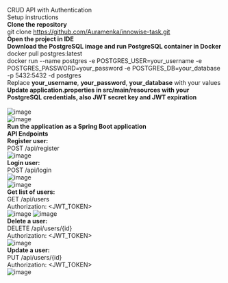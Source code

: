 CRUD API with Authentication <br/>
Setup instructions <br/>
**Clone the repository** <br/>
git clone https://github.com/Auramenka/innowise-task.git <br/>
**Open the project in IDE** <br/>
**Download the PostgreSQL image and run PostgreSQL container in Docker** <br/>
docker pull postgres:latest <br/>
docker run --name postgres -e POSTGRES_USER=your_username -e POSTGRES_PASSWORD=your_password -e POSTGRES_DB=your_database -p 5432:5432 -d postgres <br/>
Replace **your_username**, **your_password**, **your_database** with your values <br/>
**Update application.properties in src/main/resources with your PostgreSQL credentials, also JWT secret key and JWT expiration** <br/>
<br/>
![image](https://github.com/user-attachments/assets/1b1c56a0-84ec-477d-ba45-d04ce21ff364)
<br/>
![image](https://github.com/user-attachments/assets/7b7a6b9d-bcb7-442c-b674-54707fd1b712)
<br/>
**Run the application as a Spring Boot application** <br/>
**API Endpoints** <br/>
**Register user:** <br/>
POST /api/register <br/>
![image](https://github.com/user-attachments/assets/f8924d96-a807-4942-b6b2-38294e3d6923)
<br/>
**Login user:** <br/>
POST /api/login <br/>
![image](https://github.com/user-attachments/assets/a3ac3a2f-4924-46cd-ad57-91a5babbd819)
<br/>
![image](https://github.com/user-attachments/assets/3a8803b8-33d2-4b3d-9c47-a26837cbd102)
<br/>
**Get list of users:** <br/>
GET /api/users <br/>
Authorization: <JWT_TOKEN> <br/>
![image](https://github.com/user-attachments/assets/e46ea3db-b19f-4f33-9b5a-85bd4d98ec09)
![image](https://github.com/user-attachments/assets/5999495b-d601-4bb3-ad86-3b3f286b93b2)
<br/>
**Delete a user:** <br/>
DELETE /api/users/{id} <br/>
Authorization: <JWT_TOKEN> <br/>
![image](https://github.com/user-attachments/assets/42a7c387-7c35-4e43-990d-cb800623545d)
<br/>
**Update a user:** <br/>
PUT /api/users/{id} <br/>
Authorization: <JWT_TOKEN> <br/>
![image](https://github.com/user-attachments/assets/45b2379b-228b-4300-ae63-71c5e0f395cc)
